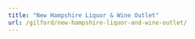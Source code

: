 ```yaml
---
title: "New Hampshire Liquor & Wine Outlet"
url: /gilford/new-hampshire-liquor-and-wine-outlet/
---
```

